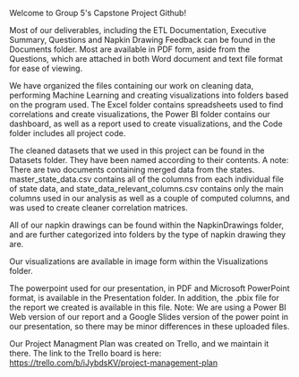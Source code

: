 Welcome to Group 5's Capstone Project Github!

Most of our deliverables, including the ETL Documentation, Executive Summary, Questions and Napkin Drawing Feedback can be found in the Documents folder. Most are available in PDF form, aside from the Questions, which are attached in both Word document and text file format for ease of viewing.

We have organized the files containing our work on cleaning data, performing Machine Learning and creating visualizations into folders based on the program used. The Excel folder contains spreadsheets used to find correlations and create visualizations, the Power BI folder contains our dashboard, as well as a report used to create visualizations, and the Code folder includes all project code.

The cleaned datasets that we used in this project can be found in the Datasets folder. They have been named according to their contents. A note: There are two documents containing merged data from the states. master_state_data.csv contains all of the columns from each individual file of state data, and state_data_relevant_columns.csv contains only the main columns used in our analysis as well as a couple of computed columns, and was used to create cleaner correlation matrices. 

All of our napkin drawings can be found within the NapkinDrawings folder, and are further categorized into folders by the type of napkin drawing they are.

Our visualizations are available in image form within the Visualizations folder.

The powerpoint used for our presentation, in PDF and Microsoft PowerPoint format, is available in the Presentation folder. In addition, the .pbix file for the report we created is available in this file. Note: We are using a Power BI Web version of our report and a Google Slides version of the power point in our presentation, so there may be minor differences in these uploaded files.

Our Project Managment Plan was created on Trello, and we maintain it there. The link to the Trello board is here: https://trello.com/b/iJybdsKV/project-management-plan